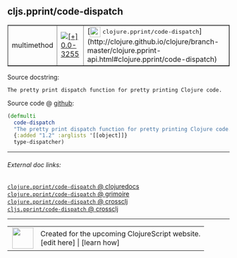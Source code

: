 ## cljs.pprint/code-dispatch



 <table border="1">
<tr>
<td>multimethod</td>
<td><a href="https://github.com/cljsinfo/cljs-api-docs/tree/0.0-3255"><img valign="middle" alt="[+] 0.0-3255" title="Added in 0.0-3255" src="https://img.shields.io/badge/+-0.0--3255-lightgrey.svg"></a> </td>
<td>
[<img height="24px" valign="middle" src="http://i.imgur.com/1GjPKvB.png"> <samp>clojure.pprint/code-dispatch</samp>](http://clojure.github.io/clojure/branch-master/clojure.pprint-api.html#clojure.pprint/code-dispatch)
</td>
</tr>
</table>







Source docstring:

```
The pretty print dispatch function for pretty printing Clojure code.
```


Source code @ [github](https://github.com/clojure/clojurescript/blob/r1.8.34/src/main/cljs/cljs/pprint.cljs#L3196-L3200):

```clj
(defmulti
  code-dispatch
  "The pretty print dispatch function for pretty printing Clojure code."
  {:added "1.2" :arglists '[[object]]}
  type-dispatcher)
```

<!--
Repo - tag - source tree - lines:

 <pre>
clojurescript @ r1.8.34
└── src
    └── main
        └── cljs
            └── cljs
                └── <ins>[pprint.cljs:3196-3200](https://github.com/clojure/clojurescript/blob/r1.8.34/src/main/cljs/cljs/pprint.cljs#L3196-L3200)</ins>
</pre>

-->

---



###### External doc links:

[`clojure.pprint/code-dispatch` @ clojuredocs](http://clojuredocs.org/clojure.pprint/code-dispatch)<br>
[`clojure.pprint/code-dispatch` @ grimoire](http://conj.io/store/v1/org.clojure/clojure/1.7.0-beta3/clj/clojure.pprint/code-dispatch/)<br>
[`clojure.pprint/code-dispatch` @ crossclj](http://crossclj.info/fun/clojure.pprint/code-dispatch.html)<br>
[`cljs.pprint/code-dispatch` @ crossclj](http://crossclj.info/fun/cljs.pprint.cljs/code-dispatch.html)<br>

---

 <table>
<tr><td>
<img valign="middle" align="right" width="48px" src="http://i.imgur.com/Hi20huC.png">
</td><td>
Created for the upcoming ClojureScript website.<br>
[edit here] | [learn how]
</td></tr></table>

[edit here]:https://github.com/cljsinfo/cljs-api-docs/blob/master/cljsdoc/cljs.pprint/code-dispatch.cljsdoc
[learn how]:https://github.com/cljsinfo/cljs-api-docs/wiki/cljsdoc-files

<!--

This information was too distracting to show to readers, but I'll leave it
commented here since it is helpful to:

- pretty-print the data used to generate this document
- and show how to retrieve that data



The API data for this symbol:

```clj
{:ns "cljs.pprint",
 :name "code-dispatch",
 :history [["+" "0.0-3255"]],
 :type "multimethod",
 :full-name-encode "cljs.pprint/code-dispatch",
 :source {:code "(defmulti\n  code-dispatch\n  \"The pretty print dispatch function for pretty printing Clojure code.\"\n  {:added \"1.2\" :arglists '[[object]]}\n  type-dispatcher)",
          :title "Source code",
          :repo "clojurescript",
          :tag "r1.8.34",
          :filename "src/main/cljs/cljs/pprint.cljs",
          :lines [3196 3200]},
 :full-name "cljs.pprint/code-dispatch",
 :clj-symbol "clojure.pprint/code-dispatch",
 :docstring "The pretty print dispatch function for pretty printing Clojure code."}

```

Retrieve the API data for this symbol:

```clj
;; from Clojure REPL
(require '[clojure.edn :as edn])
(-> (slurp "https://raw.githubusercontent.com/cljsinfo/cljs-api-docs/catalog/cljs-api.edn")
    (edn/read-string)
    (get-in [:symbols "cljs.pprint/code-dispatch"]))
```

-->
